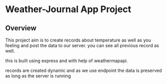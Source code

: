# Weather-Journal App Project

## Overview
This project aim is to create records about temperature as well as you feeling and post the data to our server.
you can see all previous record as well.

this is built using express and with help of weathermapapi.

records are created dynamic and as we use endpoint the data is preserved as long as the server is running


